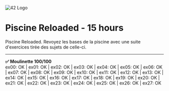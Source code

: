 ![42 Logo](http://image.noelshack.com/fichiers/2018/50/2/1544493599-42-1.png)  

# Piscine Reloaded - 15 hours  
Piscine Reloaded. Revoyez les bases de la piscine avec une suite d'exercices tirée des sujets de celle-ci.

----

**✅ Moulinette 100/100**  
ex00: OK | ex01: OK | ex02: OK | ex03: OK | ex04: OK | ex05: OK | ex06: OK | ex07: OK | ex08: OK | ex09: OK | ex10: OK | ex11: OK | ex12: OK | ex13: OK | ex14: OK | ex15: OK | ex16: OK | ex17: OK | ex18: OK | ex19: OK | ex20: OK | ex21: OK | ex22: OK | ex23: OK | ex24: OK | ex25: OK | ex26: OK | ex27: OK

